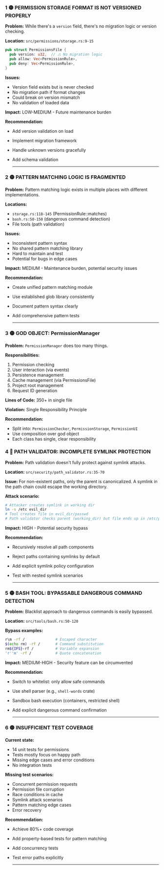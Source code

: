 ### 1 🟡 PERMISSION STORAGE FORMAT IS NOT VERSIONED PROPERLY

**Problem:** While there's a `version` field, there's no migration logic or version checking.

**Location:** `src/permissions/storage.rs:9-15`

  ```rust
  pub struct PermissionsFile {
    pub version: u32,  // ⚠️ No migration logic
    pub allow: Vec<PermissionRule>,
    pub deny: Vec<PermissionRule>,
}
  ```

**Issues:**

- Version field exists but is never checked
- No migration path if format changes
- Could break on version mismatch
- No validation of loaded data

**Impact:** LOW-MEDIUM - Future maintenance burden

**Recommendation:**

- Add version validation on load
- Implement migration framework
- Handle unknown versions gracefully
- Add schema validation

  ---

### 2 🟡 PATTERN MATCHING LOGIC IS FRAGMENTED

**Problem:** Pattern matching logic exists in multiple places with different implementations.

**Locations:**

- `storage.rs:118-145` (PermissionRule::matches)
- `bash.rs:50-150` (dangerous command detection)
- File tools (path validation)

**Issues:**

- Inconsistent pattern syntax
- No shared pattern matching library
- Hard to maintain and test
- Potential for bugs in edge cases

**Impact:** MEDIUM - Maintenance burden, potential security issues

**Recommendation:**

- Create unified pattern matching module
- Use established glob library consistently
- Document pattern syntax clearly
- Add comprehensive pattern tests

  ---

### 3 🟡 GOD OBJECT: PermissionManager

**Problem:** `PermissionManager` does too many things.

**Responsibilities:**

1. Permission checking
2. User interaction (via events)
3. Persistence management
4. Cache management (via PermissionsFile)
5. Project root management
6. Request ID generation

**Lines of Code:** 350+ in single file

**Violation:** Single Responsibility Principle

**Recommendation:**

- Split into: `PermissionChecker`, `PermissionStorage`, `PermissionUI`
- Use composition over god object
- Each class has single, clear responsibility

### 4 🔴 PATH VALIDATOR: INCOMPLETE SYMLINK PROTECTION

**Problem:** Path validation doesn't fully protect against symlink attacks.

**Location:** `src/security/path_validator.rs:35-70`

**Issue:** For non-existent paths, only the parent is canonicalized. A symlink in the path chain could escape the
working directory.

**Attack scenario:**

  ```bash
  # Attacker creates symlink in working dir
  ln -s /etc evil_dir
  # Tool creates file in evil_dir/passwd
  # Path validator checks parent (working_dir) but file ends up in /etc/passwd
  ```

**Impact:** HIGH - Potential security bypass

**Recommendation:**

- Recursively resolve all path components
- Reject paths containing symlinks by default
- Add explicit symlink policy configuration
- Test with nested symlink scenarios

  ---

### 5 🟡 BASH TOOL: BYPASSABLE DANGEROUS COMMAND DETECTION

**Problem:** Blacklist approach to dangerous commands is easily bypassed.

**Location:** `src/tools/bash.rs:50-120`

**Bypass examples:**

  ```bash
  r\m -rf /              # Escaped character
  $(echo rm) -rf /       # Command substitution
  rm${IFS}-rf /          # Variable expansion
  'r''m' -rf /           # Quote concatenation
  ```

**Impact:** MEDIUM-HIGH - Security feature can be circumvented

**Recommendation:**

- Switch to whitelist: only allow safe commands
- Use shell parser (e.g., `shell-words` crate)
- Sandbox bash execution (containers, restricted shell)
- Add explicit dangerous command confirmation

  ---

### 6 🟡 INSUFFICIENT TEST COVERAGE

**Current state:**

- 14 unit tests for permissions
- Tests mostly focus on happy path
- Missing edge cases and error conditions
- No integration tests

**Missing test scenarios:**

- Concurrent permission requests
- Permission file corruption
- Race conditions in cache
- Symlink attack scenarios
- Pattern matching edge cases
- Error recovery

**Recommendation:**

- Achieve 80%+ code coverage
- Add property-based tests for pattern matching
- Add concurrency tests
- Test error paths explicitly

  ---
